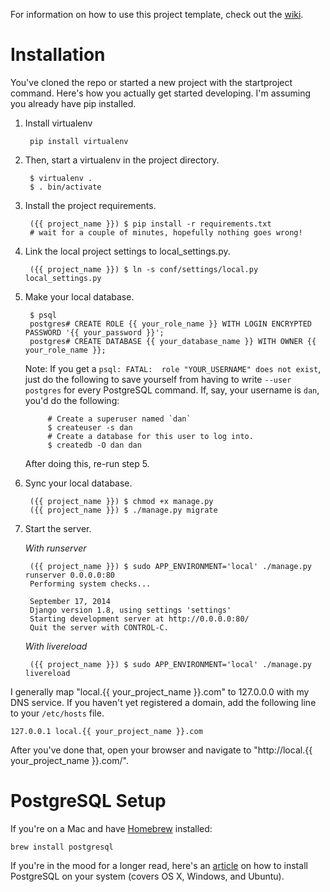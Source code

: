For information on how to use this project template, check out the [wiki](https://github.com/lionheart/django-template/wiki/Django-1.8).

Installation
============

You've cloned the repo or started a new project with the startproject command. Here's how you actually get started developing. I'm assuming you already have pip installed.

1. Install virtualenv

        pip install virtualenv

2. Then, start a virtualenv in the project directory.

        $ virtualenv .
        $ . bin/activate

3. Install the project requirements.

        ({{ project_name }}) $ pip install -r requirements.txt
        # wait for a couple of minutes, hopefully nothing goes wrong!

4. Link the local project settings to local_settings.py.

        ({{ project_name }}) $ ln -s conf/settings/local.py local_settings.py

5. Make your local database.

        $ psql
        postgres# CREATE ROLE {{ your_role_name }} WITH LOGIN ENCRYPTED PASSWORD '{{ your_password }}';
        postgres# CREATE DATABASE {{ your_database_name }} WITH OWNER {{ your_role_name }};

    Note: If you get a `psql: FATAL:  role "YOUR_USERNAME" does not exist`, just do the following to save yourself from having to write `--user postgres` for every PostgreSQL command. If, say, your username is `dan`, you'd do the following:

            # Create a superuser named `dan`
            $ createuser -s dan
            # Create a database for this user to log into.
            $ createdb -O dan dan

    After doing this, re-run step 5.

6. Sync your local database.

        ({{ project_name }}) $ chmod +x manage.py
        ({{ project_name }}) $ ./manage.py migrate

7. Start the server.

    *With runserver*

        ({{ project_name }}) $ sudo APP_ENVIRONMENT='local' ./manage.py runserver 0.0.0.0:80
        Performing system checks...

        September 17, 2014
        Django version 1.8, using settings 'settings'
        Starting development server at http://0.0.0.0:80/
        Quit the server with CONTROL-C.

    *With livereload*

        ({{ project_name }}) $ sudo APP_ENVIRONMENT='local' ./manage.py livereload

I generally map "local.{{ your_project_name }}.com" to 127.0.0.0 with my DNS service. If you haven't yet registered a domain, add the following line to your `/etc/hosts` file.

    127.0.0.1 local.{{ your_project_name }}.com

After you've done that, open your browser and navigate to "http://local.{{ your_project_name }}.com/".


PostgreSQL Setup
================

If you're on a Mac and have [Homebrew](https://github.com/homebrew/homebrew) installed:

    brew install postgresql

If you're in the mood for a longer read, here's an [article](https://www.codefellows.org/blog/three-battle-tested-ways-to-install-postgresql) on how to install PostgreSQL on your system (covers OS X, Windows, and Ubuntu).
